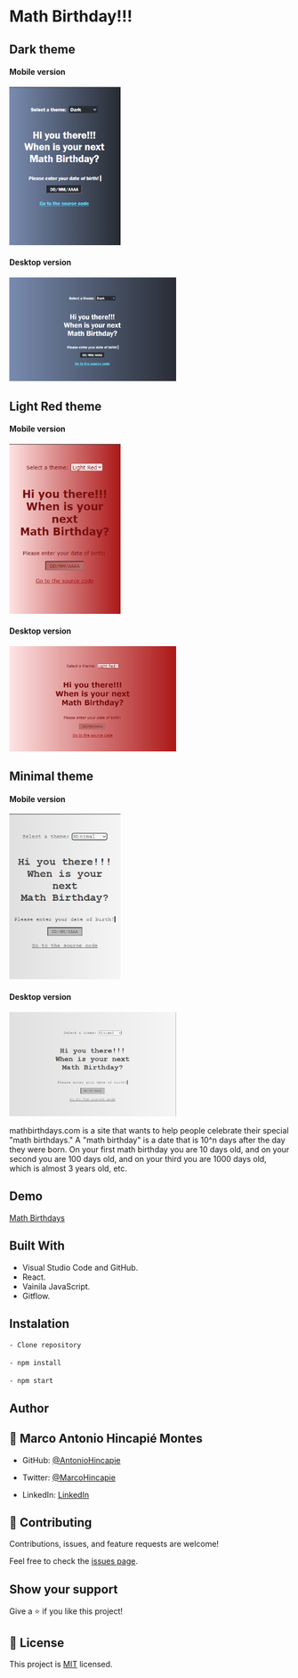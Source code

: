 # Math Birthday!!!

## Dark theme

#### Mobile version
<img src="/src/helpers/images/dark-mobile.png" width="200">

#### Desktop version
<img src="/src/helpers/images/dark-desktop.png" width="300">

## Light Red theme

#### Mobile version
<img src="/src/helpers/images/lightRed-mobile.png" width="200">

#### Desktop version
<img src="/src/helpers/images/lightRed-desktop.png" width="300">

## Minimal theme

#### Mobile version
<img src="/src/helpers/images/minimal-mobile.png" width="200">

#### Desktop version
<img src="/src/helpers/images/minimal-desktop.png" width="300">

mathbirthdays.com is a site that wants to help people celebrate their special "math birthdays." A
"math birthday" is a date that is 10^n days after the day they were born. On your first math
birthday you are 10 days old, and on your second you are 100 days old, and on your third you
are 1000 days old, which is almost 3 years old, etc.

## Demo

[Math Birthdays](https://musical-creponne-263173.netlify.app/)

## Built With

- Visual Studio Code and GitHub.
- React.
- Vainila JavaScript.
- Gitflow.

## Instalation

```
- Clone repository

- npm install

- npm start
```

## Author

## 👤 **Marco Antonio Hincapié Montes**

- GitHub: [@AntonioHincapie](https://github.com/AntonioHincapie)

- Twitter: [@MarcoHincapie](https://twitter.com/MarcoHincapie)

- LinkedIn: [LinkedIn](https://www.linkedin.com/in/antoniohincapie/)

## 🤝 Contributing

Contributions, issues, and feature requests are welcome!

Feel free to check the [issues page](../../issues/).

## Show your support

Give a ⭐️ if you like this project!

## 📝 License

This project is [MIT](./LICENSE) licensed.

